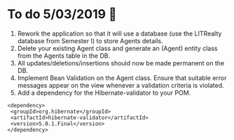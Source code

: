 # To do 5/03/2019  :punch:

1. Rework the application so that it will use a database (use the LITRealty database from Semester I) to store Agents details. 
2. Delete your existing Agent class and generate an (Agent) entity class from the Agents table in the DB.
3. All updates/deletions/insertions should now be made permanent on the DB.
4. Implement Bean Validation on the Agent class. Ensure that suitable error messages appear on the view whenever a validation criteria is violated.
5. Add a dependency for the Hibernate-validator to your POM.
 ```
 <dependency>
  <groupId>org.hibernate</groupId>
  <artifactId>hibernate-validator</artifactId>
  <version>5.0.1.Final</version>
</dependency>
```
